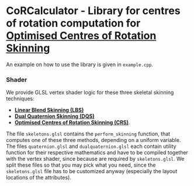 # CoRCalculator - Library for centres of rotation computation for [Optimised Centres of Rotation Skinning][1]

An example on how to use the library is given in `example.cpp`.


### Shader
We provide GLSL vertex shader logic for these three skeletal skinning techniques:

* **[Linear Blend Skinning (LBS)](http://citeseerx.ist.psu.edu/viewdoc/summary?doi=10.1.1.14.9310)**
* **[Dual Quaternion Skinning (DQS)](https://dl.acm.org/citation.cfm?id=1230107)**
* **[Optimised Centres of Rotation Skinning (CRS)][1]**.

The file `skeletons.glsl` contains the `perform_skinning` function, that computes one of these three methods, depending on a uniform variable.
The files `quaternion.glsl` and `dualquaternion.glsl` each contain utility function for their respective mathematics and have to be compiled
together with the vertex shader, since because are required by `skeletons.glsl`.
We split these files so that you may pick what you need, since the `skeletons.glsl` file has to be customized anyway (especially the layout locations of the attributes).

[1]: https://www.disneyresearch.com/publication/skinning-with-optimized-cors/